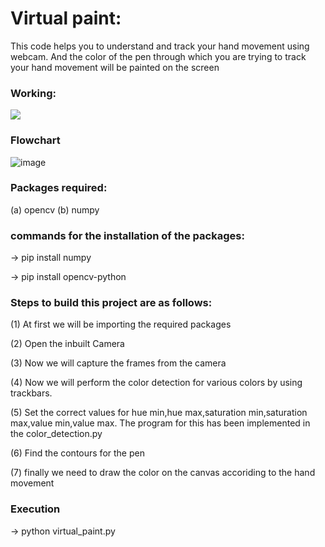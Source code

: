 # Virtual paint:
This code helps you to understand and track your hand movement using webcam. And the color of the pen 
through which you are trying to track your hand movement will be painted on the screen

### Working:

![](working-video.gif)

### Flowchart
![image](https://user-images.githubusercontent.com/68856803/133892934-b96da3a5-0677-4918-8084-1773c10b1fe5.png)

### Packages required:
(a) opencv
(b) numpy

### commands for the installation of the packages:
-> pip install numpy

-> pip install opencv-python

### Steps to build this project are as follows:
(1) At first we will be importing the required packages

(2) Open the inbuilt Camera

(3) Now we will capture the frames from the camera

(4) Now we will perform the color detection for various colors by using trackbars. 

(5) Set the correct values for hue min,hue max,saturation min,saturation max,value min,value max. The program for this has been implemented in the color_detection.py

(6) Find the contours for the pen

(7) finally we need to draw the color on the canvas accoriding to the hand movement

### Execution
-> python virtual_paint.py
